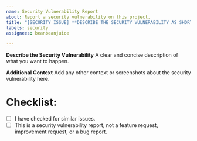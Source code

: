 ```yaml
---
name: Security Vulnerability Report
about: Report a security vulnerability on this project.
title: "[SECURITY ISSUE] **DESCRIBE THE SECURITY VULNERABILITY AS SHORT AS POSSIBLE HERE**"
labels: security
assignees: beanbeanjuice

---
```


**__Describe the Security Vulnerability__**
A clear and concise description of what you want to happen.

**__Additional Context__**
Add any other context or screenshots about the security vulnerability here.

# Checklist:

- [ ] I have checked for similar issues.
- [ ] This is a security vulnerability report, not a feature request, improvement request, or a bug report.
